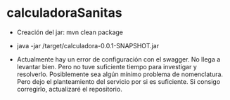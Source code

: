 # calculadoraSanitas

* Creación del jar: mvn clean package

* java -jar /target/calculadora-0.0.1-SNAPSHOT.jar

* Actualmente hay un error de configuración con el swagger. No llega a levantar bien.
 Pero no tuve suficiente tiempo para investigar y resolverlo.
 Posiblemente sea algún mínimo problema de nomenclatura. Pero dejo el planteamiento del servicio por si es suficiente.
 Si consigo corregirlo, actualizaré el repositorio.
